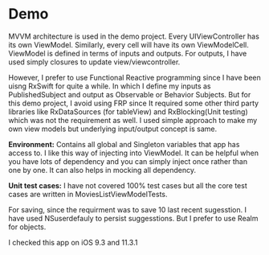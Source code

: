 # Demo

MVVM architecture is used in the demo project. Every UIViewController has its own ViewModel. Similarly, every cell will have its own ViewModelCell. ViewModel is defined in terms of inputs and outputs. For outputs, I have used simply closures to update view/viewcontroller. 

However, I prefer to use Functional Reactive programming since I have been uisng RxSwift for quite a while. In which I define my inputs as PublishedSubject and output as Observable or Behavior Subjects. But for this demo project, I avoid using FRP since It required some other third party libraries like RxDataSources (for tableView) and RxBlocking(Unit testing) which was not the requirement as well. I used simple approach to make my own view models but underlying input/output concept is same. 

**Environment:** Contains all global and Singleton variables that app has access to. I like this way of injecting into ViewModel. It can be helpful when you have lots of dependency and you can simply inject once rather than one by one. It can also helps in mocking all dependency. 

**Unit test cases:** I have not covered 100% test cases but all the core test cases are written in MoviesListViewModelTests. 

For saving, since the requirment was to save 10 last recent sugesstion. I have used NSuserdefauly to persist suggesstions. But I prefer to use Realm for objects.  

I checked this app on  iOS 9.3 and 11.3.1


